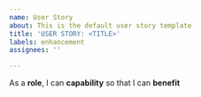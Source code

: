 ```yaml
---
name: User Story
about: This is the default user story template
title: 'USER STORY: <TITLE>'
labels: enhancement
assignees: ''

---
```


As a **role**, I can **capability** so that I can **benefit**
